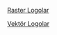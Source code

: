 [Raster Logolar](https://drive.google.com/file/d/13xng_h46Y9spy4rLhSCbNFbQrIp5paj0/view?usp=sharing)

[Vektör Logolar](https://drive.google.com/file/d/16TgMzOqmLXmWWeD3wNjcRbRKehkjkuNB/view?usp=sharing)

